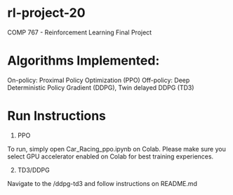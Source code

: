 # rl-project-20

COMP 767 - Reinforcement Learning Final Project

# Algorithms Implemented:

On-policy: Proximal Policy Optimization (PPO)
Off-policy: Deep Deterministic Policy Gradient (DDPG), Twin delayed DDPG (TD3)

# Run Instructions

1. PPO

To run, simply open Car_Racing_ppo.ipynb on Colab. Please make sure you select GPU accelerator enabled on Colab for best training experiences.

2. TD3/DDPG

Navigate to the /ddpg-td3 and follow instructions on README.md
